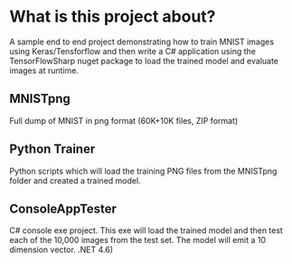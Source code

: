 # What is this project about?
A sample end to end project demonstrating how to train MNIST images using Keras/Tensforflow and then write a C# application using the TensorFlowSharp nuget package to load the trained model and evaluate images at runtime.

## MNISTpng
Full dump of MNIST in png format (60K+10K files, ZIP format)

## Python Trainer
Python scripts which will load the training PNG files from the MNISTpng folder and created a trained model.

## ConsoleAppTester
C# console exe project. This exe will load the trained model and then test each of the 10,000 images from the test set. The model will emit a 10 dimension vector. .NET 4.6)


